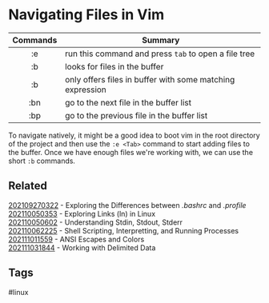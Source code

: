 # Navigating Files in Vim

|   Commands    |   Summary
|   :-:         |   -
|   :e          |   run this command and press ```tab``` to open a file tree
|   :b          |   looks for files in the buffer
|   :b <match>  |   only offers files in buffer with some matching expression
|   :bn         |   go to the next file in the buffer list
|   :bp         |   go to the previous file in the buffer list

To navigate natively, it might be a good idea to boot vim in the root directory
of the project and then use the ```:e <Tab>``` command to start adding files to
the buffer. Once we have enough files we're working with, we can use the short
```:b``` commands.

## Related
[202109270322](../202109270322) - Exploring the Differences between *.bashrc* and *.profile*\
[202110050353](../202110050353) - Exploring Links (ln) in Linux\
[202110050602](../202110050602) - Understanding Stdin, Stdout, Stderr\
[202110062225](../202110062225) - Shell Scripting, Interpretting, and Running Processes\
[202111011559](../202111011559) - ANSI Escapes and Colors\
[202111031844](../202111031844) - Working with Delimited Data

## Tags
#linux

